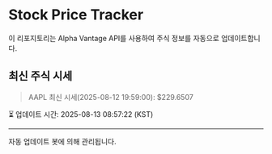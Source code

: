 
# Stock Price Tracker

이 리포지토리는 Alpha Vantage API를 사용하여 주식 정보를 자동으로 업데이트합니다.

## 최신 주식 시세
> AAPL 최신 시세(2025-08-12 19:59:00): $229.6507

⏳ 업데이트 시간: 2025-08-13 08:57:22 (KST)

---
자동 업데이트 봇에 의해 관리됩니다.
